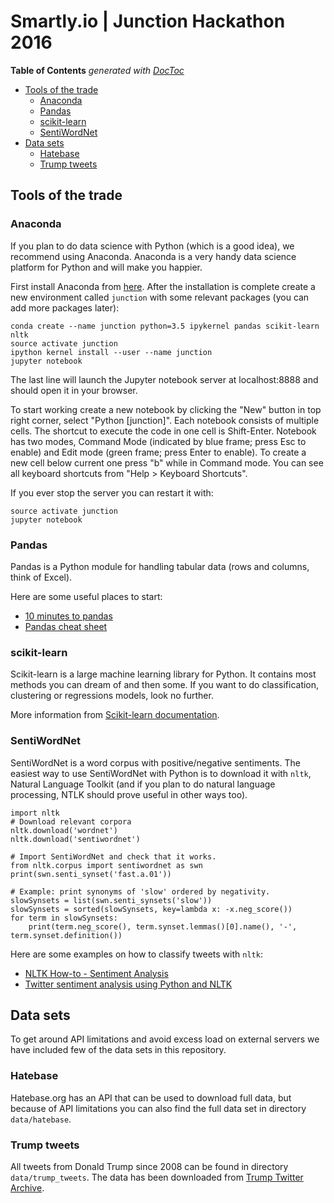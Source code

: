 # Smartly.io | Junction Hackathon 2016

<!-- START doctoc generated TOC please keep comment here to allow auto update -->
<!-- DON'T EDIT THIS SECTION, INSTEAD RE-RUN doctoc TO UPDATE -->
**Table of Contents**  *generated with [DocToc](https://github.com/thlorenz/doctoc)*

- [Tools of the trade](#tools-of-the-trade)
  - [Anaconda](#anaconda)
  - [Pandas](#pandas)
  - [scikit-learn](#scikit-learn)
  - [SentiWordNet](#sentiwordnet)
- [Data sets](#data-sets)
  - [Hatebase](#hatebase)
  - [Trump tweets](#trump-tweets)

<!-- END doctoc generated TOC please keep comment here to allow auto update -->

## Tools of the trade

### Anaconda

If you plan to do data science with Python (which is a good idea), we recommend using Anaconda. Anaconda is a very handy data science platform for Python and will make you happier.

First install Anaconda from [here](https://www.continuum.io/downloads). After the installation is complete create a new environment called `junction` with some relevant packages (you can add more packages later):

```
conda create --name junction python=3.5 ipykernel pandas scikit-learn nltk
source activate junction
ipython kernel install --user --name junction
jupyter notebook
```

The last line will launch the Jupyter notebook server at localhost:8888 and should open it in your browser.

To start working create a new notebook by clicking the "New" button in top right corner, select "Python [junction]". Each notebook consists of multiple cells. The shortcut to execute the code in one cell is Shift-Enter. Notebook has two modes, Command Mode (indicated by blue frame; press Esc to enable) and Edit mode (green frame; press Enter to enable). To create a new cell below current one press "b" while in Command mode. You can see all keyboard shortcuts from "Help > Keyboard Shortcuts".


If you ever stop the server you can restart it with:
```
source activate junction
jupyter notebook
```

### Pandas

Pandas is a Python module for handling tabular data (rows and columns, think of Excel).

Here are some useful places to start:
- [10 minutes to pandas](http://pandas.pydata.org/pandas-docs/stable/10min.html)
- [Pandas cheat sheet](http://www.webpages.uidaho.edu/~stevel/504/Pandas%20DataFrame%20Notes.pdf)

### scikit-learn

Scikit-learn is a large machine learning library for Python. It contains most methods you can dream of and then some. If you want to do classification, clustering or regressions models, look no further.

More information from [Scikit-learn documentation](http://scikit-learn.org/stable/documentation.html).


### SentiWordNet

SentiWordNet is a word corpus with positive/negative sentiments. The easiest way to use SentiWordNet with Python is to download it with `nltk`, Natural Language Toolkit (and if you plan to do natural language processing, NTLK should prove useful in other ways too).

```
import nltk
# Download relevant corpora
nltk.download('wordnet')
nltk.download('sentiwordnet')

# Import SentiWordNet and check that it works.
from nltk.corpus import sentiwordnet as swn
print(swn.senti_synset('fast.a.01'))

# Example: print synonyms of 'slow' ordered by negativity.
slowSynsets = list(swn.senti_synsets('slow'))
slowSynsets = sorted(slowSynsets, key=lambda x: -x.neg_score())
for term in slowSynsets:
    print(term.neg_score(), term.synset.lemmas()[0].name(), '-', term.synset.definition())
```

Here are some examples on how to classify tweets with `nltk`:
- [NLTK How-to - Sentiment Analysis](http://www.nltk.org/howto/sentiment.html)
- [Twitter sentiment analysis using Python and NLTK](http://www.laurentluce.com/posts/twitter-sentiment-analysis-using-python-and-nltk/)

## Data sets

To get around API limitations and avoid excess load on external servers we have included few of the data sets in this repository.

### Hatebase
Hatebase.org has an API that can be used to download full data, but because of API limitations you can also find the full data set in directory `data/hatebase`.

### Trump tweets
All tweets from Donald Trump since 2008 can be found in directory `data/trump_tweets`. The data has been downloaded from [Trump Twitter Archive](http://trumptwitterarchive.com/).

